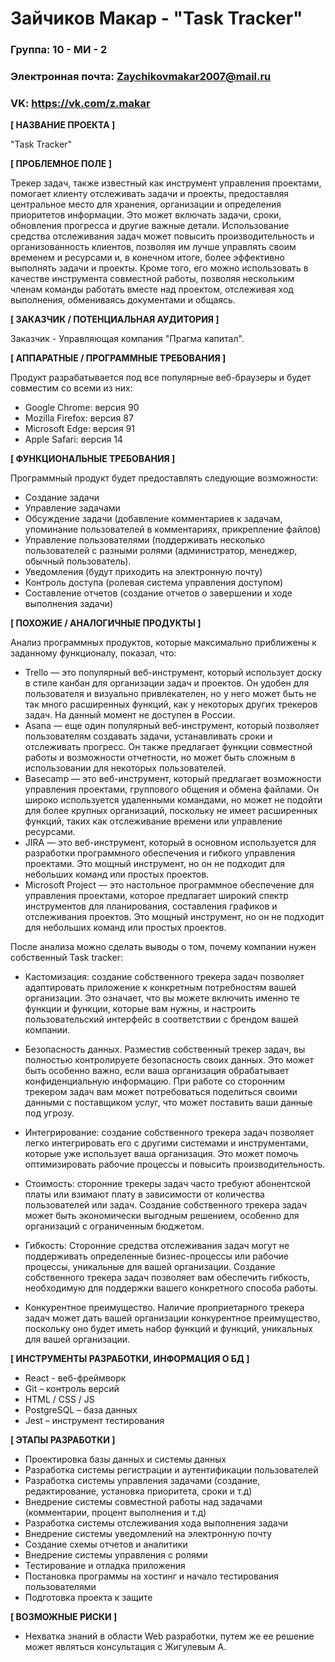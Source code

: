 # **Зайчиков Макар - "Task Tracker"**

### **Группа: 10 - МИ - 2**
### **Электронная почта: Zaychikovmakar2007@mail.ru** 
### **VK: https://vk.com/z.makar** 

**[ НАЗВАНИЕ ПРОЕКТА ]**

"Task Tracker"

**[ ПРОБЛЕМНОЕ ПОЛЕ ]**

Трекер задач, также известный как инструмент управления проектами, помогает клиенту отслеживать задачи и проекты, предоставляя центральное место для хранения, организации и определения приоритетов информации. Это может включать задачи, сроки, обновления прогресса и другие важные детали. Использование средства отслеживания задач может повысить производительность и организованность клиентов, позволяя им лучше управлять своим временем и ресурсами и, в конечном итоге, более эффективно выполнять задачи и проекты. Кроме того, его можно использовать в качестве инструмента совместной работы, позволяя нескольким членам команды работать вместе над проектом, отслеживая ход выполнения, обмениваясь документами и общаясь.

**[ ЗАКАЗЧИК / ПОТЕНЦИАЛЬНАЯ АУДИТОРИЯ ]**

Заказчик - Управляющая компания "Прагма капитал".

**[ АППАРАТНЫЕ / ПРОГРАММНЫЕ ТРЕБОВАНИЯ ]**

Продукт разрабатывается под все популярные веб-браузеры и будет совместим со всеми из них:

* Google Chrome: версия 90
* Mozilla Firefox: версия 87
* Microsoft Edge: версия 91
* Apple Safari: версия 14 

**[ ФУНКЦИОНАЛЬНЫЕ ТРЕБОВАНИЯ ]**

Программный продукт будет предоставлять следующие возможности:

* Создание задачи
* Управление задачами
* Обсуждение задачи (добавление комментариев к задачам, упоминание пользователей в комментариях, прикрепление файлов)
* Управление пользователями (поддерживать несколько пользователей с разными ролями (администратор, менеджер, обычный пользователь).
* Уведомления (будут приходить на электронную почту)
* Контроль доступа (ролевая система управления доступом)
* Составление отчетов (создание отчетов о завершении и ходе выполнения задачи)

**[ ПОХОЖИЕ / АНАЛОГИЧНЫЕ ПРОДУКТЫ ]**

Анализ программных продуктов, которые максимально приближены к заданному функционалу, показал, что:

* Trello — это популярный веб-инструмент, который использует доску в стиле канбан для организации задач и проектов. Он удобен для пользователя и визуально привлекателен, но у него может быть не так много расширенных функций, как у некоторых других трекеров задач. На данный момент не доступен в России.
* Asana — еще один популярный веб-инструмент, который позволяет пользователям создавать задачи, устанавливать сроки и отслеживать прогресс. Он также предлагает функции совместной работы и возможности отчетности, но может быть сложным в использовании для некоторых пользователей.
* Basecamp — это веб-инструмент, который предлагает возможности управления проектами, группового общения и обмена файлами. Он широко используется удаленными командами, но может не подойти для более крупных организаций, поскольку не имеет расширенных функций, таких как отслеживание времени или управление ресурсами.
* JIRA — это веб-инструмент, который в основном используется для разработки программного обеспечения и гибкого управления проектами. Это мощный инструмент, но он не подходит для небольших команд или простых проектов.
* Microsoft Project — это настольное программное обеспечение для управления проектами, которое предлагает широкий спектр инструментов для планирования, составления графиков и отслеживания проектов. Это мощный инструмент, но он не подходит для небольших команд или простых проектов.

После анализа можно сделать выводы о том, почему компании нужен собственный Task tracker:

* Кастомизация: создание собственного трекера задач позволяет адаптировать приложение к конкретным потребностям вашей организации. Это означает, что вы можете включить именно те функции и функции, которые вам нужны, и настроить пользовательский интерфейс в соответствии с брендом вашей компании.

* Безопасность данных. Разместив собственный трекер задач, вы полностью контролируете безопасность своих данных. Это может быть особенно важно, если ваша организация обрабатывает конфиденциальную информацию. При работе со сторонним трекером задач вам может потребоваться поделиться своими данными с поставщиком услуг, что может поставить ваши данные под угрозу.

* Интегрирование: создание собственного трекера задач позволяет легко интегрировать его с другими системами и инструментами, которые уже использует ваша организация. Это может помочь оптимизировать рабочие процессы и повысить производительность.

* Стоимость: сторонние трекеры задач часто требуют абонентской платы или взимают плату в зависимости от количества пользователей или задач. Создание собственного трекера задач может быть экономически выгодным решением, особенно для организаций с ограниченным бюджетом.

* Гибкость: Сторонние средства отслеживания задач могут не поддерживать определенные бизнес-процессы или рабочие процессы, уникальные для вашей организации. Создание собственного трекера задач позволяет вам обеспечить гибкость, необходимую для поддержки вашего конкретного способа работы.

* Конкурентное преимущество. Наличие проприетарного трекера задач может дать вашей организации конкурентное преимущество, поскольку оно будет иметь набор функций и функций, уникальных для вашей организации.

**[ ИНСТРУМЕНТЫ РАЗРАБОТКИ, ИНФОРМАЦИЯ О БД ]**

* React - веб-фреймворк
* Git – контроль версий
* HTML / CSS / JS
* PostgreSQL – база данных
* Jest – инструмент тестирования

**[ ЭТАПЫ РАЗРАБОТКИ ]**
* Проектировка базы данных и системы данных
* Разработка системы регистрации и аутентификации пользователей
* Разработка системы управления задачами (создание, редактирование, установка приоритета, сроки и т.д)
* Внедрение системы совместной работы над задачами (комментарии, процент выполнения и т.д)
* Разработка системы отслеживания хода выполнения задачи
* Внедрение системы уведомлений на электронную почту
* Создание схемы отчетов и аналитики
* Внедрение системы управления с ролями
* Тестирование и отладка приложения
* Постановка программы на хостинг и начало тестирования пользователями
* Подготовка проекта к защите

**[ ВОЗМОЖНЫЕ РИСКИ ]**
* Нехватка знаний в области Web разработки, путем же ее решение может являться консультация с Жигулевым А.
